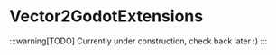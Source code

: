 ﻿
# Vector2GodotExtensions

:::warning[TODO]
Currently under construction, check back later :)
:::

